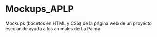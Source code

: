 # Mockups_APLP
Mockups (bocetos en HTML y CSS) de la página web de un proyecto escolar de ayuda a los animales de La Palma
